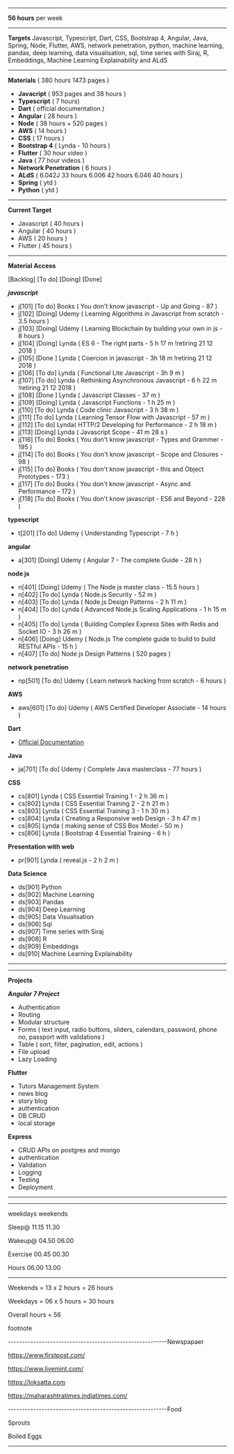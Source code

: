 

***
**56 hours** per week
***
**Targets**
Javascript, Typescript, Dart, CSS, Bootstrap 4, Angular, Java, Spring, Node, Flutter, AWS, network penetration, python, machine learning, pandas, deep learning, data visualisation, sql, time series with Siraj, R, Embeddings, Machine Learning Explainability and ALdS
***
**Materials** ( 380 hours 1473 pages )
- **Javacript** ( 953 pages and 38 hours )
- **Typescript** ( 7 hours)
- **Dart** ( official documentation )
- **Angular** ( 28 hours )
- **Node**  ( 38 hours + 520 pages )
- **AWS** ( 14 hours )
- **CSS** ( 17 hours )
- **Bootstrap 4** ( Lynda - 10 hours )
- **Flutter** ( 30 hour video )
- **Java** ( 77 hour videos )
- **Network Penetration** ( 6 hours )
- **ALdS** ( 6.042J 33 hours 6.006 42 hours 6.046 40 hours )
- **Spring** ( ytd )
- **Python** ( ytd )

***
**Current Target**
- Javascript ( 40 hours )
- Angular ( 40 hours )
- AWS ( 20 hours )
- Flutter ( 45 hours )

***

**Material Access**  

[Backlog] [To do] [Doing] [Done]

***javascript***
- j[101] [To do] Books ( You don't know javascript - Up and Going - 87 ) 
- j[102] [Doing] Udemy ( Learning Algorithms in Javascript from scratch - 3.5 hours )   
- j[103] [Doing] Udemy ( Learning Blockchain by building your own in js - 8 hours )    
- j[104] [Doing] Lynda ( ES 6 - The right parts - 5 h 17 m !retiring 21 12 2018 )   
- j[105] [Done ] Lynda ( Coercion in javascript - 3h 18 m !retiring 21 12 2018 )   
- j[106] [To do] Lynda ( Functional Lite Javascript - 3h 9 m )  
- j[107] [To do] Lynda ( Rethinking Asynchronous Javascript - 6 h 22 m !retiring 21 12 2018 ) 
- j[108] [Done ] Lynda ( Javascript Classes - 37 m ) 
- j[109] [Doing] Lynda ( Javascript Functions - 1 h 25 m ) 
- j[110] [To do] Lynda ( Code clinic Javascript - 3 h 38 m ) 
- j[111] [To do] Lynda ( Learning Tensor Flow with Javascript - 57 m ) 
- j[112] [To do] Lynda( HTTP/2 Developing for Performance - 2 h 18 m ) 
- j[113] [Doing] Lynda ( Javascript Scope - 41 m 28 s )
- j[116] [To do] Books ( You don't know javascript - Types and Grammer - 195 )  
- j[114] [To do] Books ( You don't know javascript - Scope and Closures - 98 )  
- j[115] [To do] Books ( You don't know javascript - this and Object Prototypes - 173 )  
- j[117] [To do] Books ( You don't know javascript - Async and Performance - 172 )  
- j[118] [To do] Books ( You don't know javascript - ES6 and Beyond - 228 )  

**typescript**
- t[201] [To do] Udemy ( Understanding Typescript - 7 h )

**angular**
- a[301] [Doing] Udemy ( Angular 7 - The complete Guide - 28 h ) 

**node js**
- n[401] [Doing] Udemy ( The Node js master class - 15.5 hours )  
- n[402] [To do] Lynda ( Node.js Security - 52 m )
- n[403] [To do] Lynda ( Node.js Design Patterns - 2 h 11 m )
- n[404] [To do] Lynda ( Advanced Node.js Scaling Applications - 1 h 15 m )
- n[405] [To do] Lynda ( Building Complex Express Sites with Redis and Socket IO - 3 h 26 m )
- n[406] [Doing] Udemy ( Node.js The complete guide to build to build RESTful APIs - 15 h )  
- n[407] [To do] Node js Design Patterns ( 520 pages )

**network penetration**
- np[501] [To do] Udemy ( Learn network hacking from scratch - 6 hours )

**AWS**
- aws[601] [To do] Udemy ( AWS Certified Developer Associate - 14 hours )

**Dart**
- [Official Documentation](https://www.dartlang.org/guides/language/language-tour#typedefs)

**Java**
- ja[701] [To do] Udemy ( Complete Java masterclass - 77 hours )

**CSS**
- cs[801] Lynda ( CSS Essential Training 1 - 2 h 36 m )
- cs[802] Lynda ( CSS Essential Training 2 - 2 h 21 m )
- cs[803] Lynda ( CSS Essential Training 3 - 1 h 30 m )
- cs[804] Lynda ( Creating a Responsive web Design - 3 h 47 m )
- cs[805] Lynda ( making sense of CSS Box Model - 50 m )
- cs[806] Lynda ( Bootstrap 4 Essential Training - 6 h )

**Presentation with web**
- pr[901] Lynda ( reveal.js - 2 h 2 m )

**Data Science**  
- ds[901] Python  
- ds[902] Machine Learning  
- ds[903] Pandas  
- ds[904] Deep Learning  
- ds[905] Data Visualisation  
- ds[906] Sql  
- ds[907] Time series with Siraj  
- ds[908] R 
- ds[909] Embeddings 
- ds[910] Machine Learning Explainability

***
***

**Projects**

***Angular 7 Project***
- Authentication
- Routing
- Modular structure
- Forms ( text input, radio buttons, sliders, calendars, password, phone no, passport with validations )
- Table ( sort, filter, pagination, edit, actions )
- File upload
- Lazy Loading

**Flutter**
- Tutors Management System
- news blog
- story blog
- authentication
- DB CRUD
- local storage

**Express**
- CRUD APIs on postgres and mongo
- authentication
- Validation
- Logging
- Testing
- Deployment




***
***

weekdays weekends

Sleep@   11.15 11.30

Wakeup@  04.50 06.00

Exercise 00.45 00.30

Hours    06.00 13.00


--------------------------
 

Weekends = 13 x 2 hours = 26 hours

Weekdays = 06 x 5 hours = 30 hours

Overall hours = 56

  

footnote

---------------------------------------------------------Newspapaer

https://www.firstpost.com/

https://www.livemint.com/

https://loksatta.com

https://maharashtratimes.indiatimes.com/

---------------------------------------------------------Food

Sprouts

Boiled Eggs

---------------------------------------------------------
